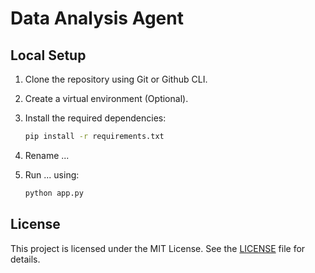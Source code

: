 # Data Analysis Agent

## Local Setup

1. Clone the repository using Git or Github CLI.

2. Create a virtual environment (Optional).

3. Install the required dependencies:

   ```sh
   pip install -r requirements.txt
   ```

4. Rename ...

5. Run ... using:
   ```sh
   python app.py
   ```

## License

This project is licensed under the MIT License. See the [LICENSE](./LICENSE) file for details.
